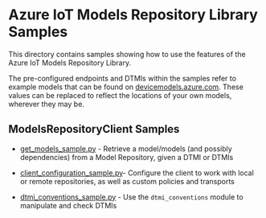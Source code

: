 # Azure IoT Models Repository Library Samples

This directory contains samples showing how to use the features of the Azure IoT Models Repository Library.

The pre-configured endpoints and DTMIs within the samples refer to example models that can be found on [devicemodels.azure.com](https://devicemodels.azure.com/). These values can be replaced to reflect the locations of your own models, wherever they may be.

## ModelsRepositoryClient Samples
* [get_models_sample.py](https://github.com/Azure/azure-sdk-for-python/tree/main/sdk/modelsrepository/azure-iot-modelsrepository/samples/get_models_sample.py) - Retrieve a model/models (and possibly dependencies) from a Model Repository, given a DTMI or DTMIs

* [client_configuration_sample.py](https://github.com/Azure/azure-sdk-for-python/tree/main/sdk/modelsrepository/azure-iot-modelsrepository/samples/client_configuration_sample.py)- Configure the client to work with local or remote repositories, as well as custom policies and transports

* [dtmi_conventions_sample.py](https://github.com/Azure/azure-sdk-for-python/tree/main/sdk/modelsrepository/azure-iot-modelsrepository/samples/dtmi_conventions_sample.py) - Use the `dtmi_conventions` module to manipulate and check DTMIs
